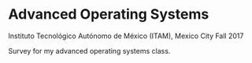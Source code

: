 # Advanced Operating Systems

Instituto Tecnológico Autónomo de México (ITAM), Mexico City
Fall 2017

Survey for my advanced operating systems class.
